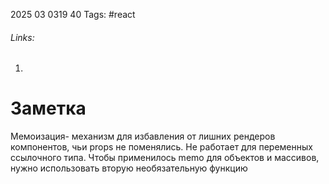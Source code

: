 2025 03 0319 40
Tags: #react 
###### Links: 
1) 
# Заметка
Мемоизация- механизм для избавления от лишних рендеров компонентов, чьи props не поменялись. Не работает для переменных ссылочного типа. Чтобы применилось memo для объектов и массивов, нужно использовать вторую необязательную функцию